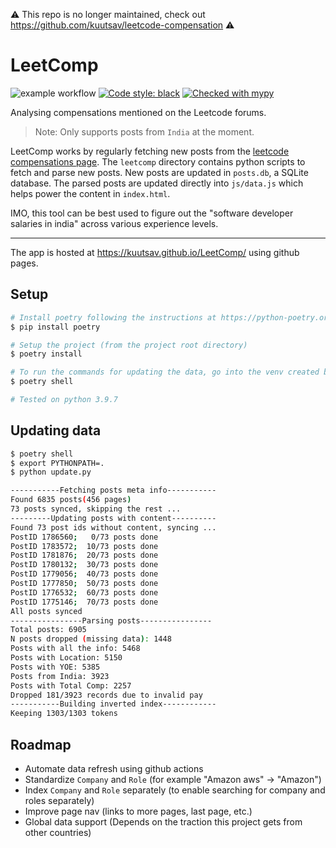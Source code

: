 ⚠️ This repo is no longer maintained, check out https://github.com/kuutsav/leetcode-compensation ⚠️

# LeetComp

![example workflow](https://github.com/kuutsav/LeetComp/actions/workflows/test-suite.yml/badge.svg)
[![Code style: black](https://img.shields.io/badge/code%20style-black-000000.svg)](https://github.com/psf/black)
[![Checked with mypy](http://www.mypy-lang.org/static/mypy_badge.svg)](http://mypy-lang.org/)


Analysing compensations mentioned on the Leetcode forums.

> Note: Only supports posts from `India` at the moment.

LeetComp works by regularly fetching new posts from the [leetcode compensations page](https://leetcode.com/discuss/compensation). The `leetcomp` directory contains python scripts to fetch and parse new posts. New posts are updated in `posts.db`, a SQLite database. The parsed posts are updated directly into `js/data.js` which helps power the content in `index.html`.

IMO, this tool can be best used to figure out the "software developer salaries in india" across various experience levels.

---

The app is hosted at https://kuutsav.github.io/LeetComp/ using github pages.

## Setup

```bash
# Install poetry following the instructions at https://python-poetry.org/docs or use pip
$ pip install poetry

# Setup the project (from the project root directory)
$ poetry install

# To run the commands for updating the data, go into the venv created by poetry
$ poetry shell

# Tested on python 3.9.7
```

## Updating data

```bash
$ poetry shell
$ export PYTHONPATH=.
$ python update.py

-----------Fetching posts meta info-----------
Found 6835 posts(456 pages)
73 posts synced, skipping the rest ...
---------Updating posts with content----------
Found 73 post ids without content, syncing ...
PostID 1786560;   0/73 posts done
PostID 1783572;  10/73 posts done
PostID 1781876;  20/73 posts done
PostID 1780132;  30/73 posts done
PostID 1779056;  40/73 posts done
PostID 1777850;  50/73 posts done
PostID 1776532;  60/73 posts done
PostID 1775146;  70/73 posts done
All posts synced
----------------Parsing posts----------------
Total posts: 6905
N posts dropped (missing data): 1448
Posts with all the info: 5468
Posts with Location: 5150
Posts with YOE: 5385
Posts from India: 3923
Posts with Total Comp: 2257
Dropped 181/3923 records due to invalid pay
-----------Building inverted index------------
Keeping 1303/1303 tokens
```

## Roadmap

- Automate data refresh using github actions
- Standardize `Company` and `Role` (for example "Amazon aws" -> "Amazon")
- Index `Company` and `Role` separately (to enable searching for company and roles separately)
- Improve page nav (links to more pages, last page, etc.)
- Global data support (Depends on the traction this project gets from other countries)
